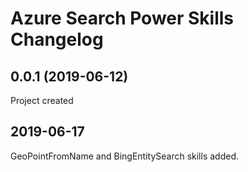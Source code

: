# Azure Search Power Skills Changelog

<a name="0.0.1"></a>
## 0.0.1 (2019-06-12)

Project created

## 2019-06-17

GeoPointFromName and BingEntitySearch skills added.